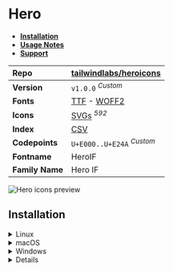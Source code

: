 # Hero

- [**Installation**](#installation)
- [**Usage Notes**](#usage-notes)
- [**Support**](#support)

| Repo            | [tailwindlabs/heroicons](https://github.com/tailwindlabs/heroicons)                                                                                                     |
| :-------------- | ----------------------------------------------------------------------------------------------------------------------------------------------------------------------- |
| **Version**     | `v1.0.0` <sup>_Custom_</sup>                                                                                                                                            |
| **Fonts**       | [TTF](https://raw.githubusercontent.com/iconicFonts/if/main/fonts/TTF/Hero.ttf) - [WOFF2](https://raw.githubusercontent.com/iconicFonts/if/main/fonts/WOFF2/Hero.woff2) |
| **Icons**       | [SVGs](https://github.com/iconicFonts/if/tree/main/packs/Hero/svgs) <sup>_592_</sup>                                                                                    |
| **Index**       | [CSV](https://github.com/iconicFonts/if/blob/main/indices/Hero.csv)                                                                                                     |
| **Codepoints**  | `U+E000..U+E24A` <sup>_Custom_</sup>                                                                                                                                    |
| **Fontname**    | HeroIF                                                                                                                                                                  |
| **Family Name** | Hero IF                                                                                                                                                                 |

<picture>
  <source media="(prefers-color-scheme: dark)" srcset="https://raw.githubusercontent.com/iconicFonts/if/main/imgs/Hero_dark.png">
  <img alt="Hero icons preview" src="https://raw.githubusercontent.com/iconicFonts/if/main/imgs/Hero_light.png">
</picture>

## Installation

<details>

<summary>Linux</summary>

```sh
curl -o ~/.local/share/fonts/Hero.ttf https://raw.githubusercontent.com/iconicFonts/if/main/fonts/TTF/Hero.ttf
```

Refresh font cache:

```sh
fc-cache -f ~/.local/share/fonts
```

</details>

<details>

<summary>macOS</summary>

```sh
curl -o ~/Library/Fonts/Hero.ttf https://raw.githubusercontent.com/iconicFonts/if/main/fonts/TTF/Hero.ttf
```

</details>

<details>

<summary>Windows</summary>

```sh
curl -o C:\Windows\Fonts\Hero.ttf https://raw.githubusercontent.com/iconicFonts/if/main/fonts/TTF/Hero.ttf
```

</details>

<details>

## Usage Notes

> [!NOTE]
>
> 1. The suffixes of icons were adjusted from `-square` and `-circle` to `-N`, where `N` represents a number, until a unique icon name was found.
> 2. **Hero** font is standalone and has its own [codepoints](https://github.com/iconicFonts/if/blob/main/indices/Hero.csv), which are different from those in the [IF](https://github.com/iconicFonts/if/blob/main/indices/if.csv) font[^1].

> [!IMPORTANT]  
> The [codepoints](https://github.com/iconicFonts/if/blob/main/indices/Hero.csv) for the **Hero** font remain unchanged and will not alter in the future, ensuring that you can use the font safely even when new versions are released.

## Support

If you've found this project helpful, a little love goes a long way. Give it a :star: or share it around.

[^1]: The first glyph for the **Hero** font starts from codepoint `E000`, while for the **iPack** font, it starts from `F348C`.
